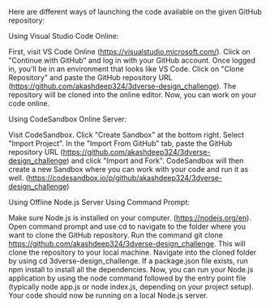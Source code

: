 
Here are different ways of launching the code available on the given GitHub repository:

Using Visual Studio Code Online:

First, visit VS Code Online (https://visualstudio.microsoft.com/).
Click on "Continue with GitHub" and log in with your GitHub account.
Once logged in, you'll be in an environment that looks like VS Code. Click on "Clone Repository" and paste the GitHub repository URL (https://github.com/akashdeep324/3dverse-design_challenge).
The repository will be cloned into the online editor. Now, you can work on your code online.



Using CodeSandbox Online Server:

Visit CodeSandbox.
Click "Create Sandbox" at the bottom right.
Select "Import Project".
In the "Import From GitHub" tab, paste the GitHub repository URL (https://github.com/akashdeep324/3dverse-design_challenge) and click "Import and Fork".
CodeSandbox will then create a new Sandbox where you can work with your code and run it as well.
(https://codesandbox.io/p/github/akashdeep324/3dverse-design_challenge)



Using Offline Node.js Server Using Command Prompt:

Make sure Node.js is installed on your computer. (https://nodejs.org/en).
Open command prompt and use cd to navigate to the folder where you want to clone the GitHub repository.
Run the command git clone https://github.com/akashdeep324/3dverse-design_challenge. This will clone the repository to your local machine.
Navigate into the cloned folder by using cd 3dverse-design_challenge.
If a package.json file exists, run npm install to install all the dependencies.
Now, you can run your Node.js application by using the node command followed by the entry point file (typically node app.js or node index.js, depending on your project setup).
Your code should now be running on a local Node.js server.
